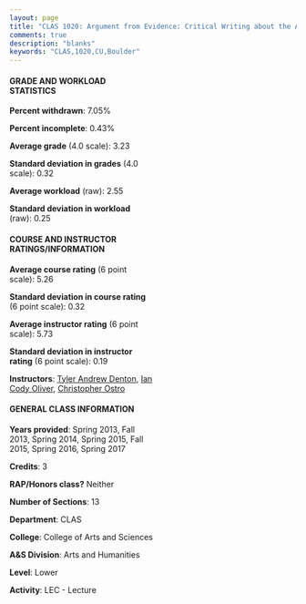 ```yaml
---
layout: page
title: "CLAS 1020: Argument from Evidence: Critical Writing about the Ancient World Statistics"
comments: true
description: "blanks"
keywords: "CLAS,1020,CU,Boulder"
---
```

<head>
<script src="https://ajax.googleapis.com/ajax/libs/jquery/2.1.3/jquery.min.js"></script>
<script src="https://dl.dropboxusercontent.com/s/pc42nxpaw1ea4o9/highcharts.js?dl=0"></script>
<!-- <script src="../assets/js/highcharts.js"></script> -->
<style type="text/css">@font-face {
	font-family: "Bebas Neue";
	src: url(https://www.filehosting.org/file/details/544349/BebasNeue Regular.otf) format("opentype");
	}
	h1.Bebas { 
		font-family: "Bebas Neue", Verdana, Tahoma;
	}
</style>
</head>
<body>
	<div id="container" style="float: right; width: 45%; height: 88%; margin-left: 2.5%; margin-right: 2.5%;"></div>
	<script language="JavaScript">
		$(document).ready(function() {
		var chart = {type: 'column'};
		var title = {text: 'Grade Distribution'};
		var xAxis = {categories: ['A','B','C','D','F'],crosshair: true};
		var yAxis = {min: 0,title: {text: 'Percentage'}};
		var tooltip = {headerFormat: '<center><b><span style="font-size:20px">{point.key}</span></b></center>',
		               pointFormat: '<td style="padding:0"><b>{point.y:.1f}%</b></td>',
		               footerFormat: '</table>',shared: true,useHTML: true};
		var plotOptions = {column: {pointPadding: 0.0,borderWidth: 0}};  
		var credits = {enabled: false};var series= [{name: 'Percent',data: [54.35,30.46,5.98,4.15,5.06,]}];
		var json = {};
		json.chart = chart;
		json.title = title;
		json.tooltip = tooltip;
		json.xAxis = xAxis;
		json.yAxis = yAxis;  
		json.series = series;
		json.plotOptions = plotOptions;  
		json.credits = credits;
		$('#container').highcharts(json);
	});
	</script>
</body>
			   
#### GRADE AND WORKLOAD STATISTICS

**Percent withdrawn**: 7.05%

**Percent incomplete**: 0.43%

**Average grade** (4.0 scale): 3.23

**Standard deviation in grades** (4.0 scale): 0.32

**Average workload** (raw): 2.55

**Standard deviation in workload** (raw): 0.25

#### COURSE AND INSTRUCTOR RATINGS/INFORMATION

**Average course rating** (6 point scale): 5.26

**Standard deviation in course rating** (6 point scale): 0.32

**Average instructor rating** (6 point scale): 5.73

**Standard deviation in instructor rating** (6 point scale): 0.19

**Instructors**: <a href='../../instructors/Tyler_Andrew_Denton'>Tyler Andrew Denton</a>, <a href='../../instructors/Ian_Cody_Oliver'>Ian Cody Oliver</a>, <a href='../../instructors/Christopher_Ostro'>Christopher Ostro</a>

#### GENERAL CLASS INFORMATION

**Years provided**: Spring 2013, Fall 2013, Spring 2014, Spring 2015, Fall 2015, Spring 2016, Spring 2017

**Credits**: 3

**RAP/Honors class?** Neither

**Number of Sections**: 13

**Department**: CLAS

**College**: College of Arts and Sciences

**A&S Division**: Arts and Humanities

**Level**: Lower

**Activity**: LEC - Lecture
